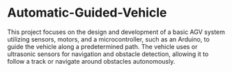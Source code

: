 # Automatic-Guided-Vehicle
This project focuses on the design and development of a basic AGV system utilizing sensors, motors, and a microcontroller, such as an Arduino, to guide the vehicle along a predetermined path. The vehicle uses or ultrasonic sensors for navigation and obstacle detection, allowing it to follow a track or navigate around obstacles autonomously.
